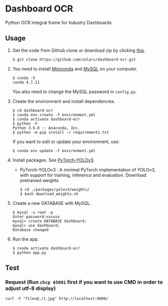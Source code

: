 # Dashboard OCR

Python OCR integral frame for Industry Dashboards

## Usage

1. Get the code from Github clone or download zip by clicking [this](https://github.com/zolars/dashboard-ocr/archive/master.zip).

   ```
   $ git clone https://github.com/zolars/dashboard-ocr.git
   ```

2. You need to install [Miniconda](https://docs.conda.io/en/latest/miniconda.html) and [MySQL](http://dev.mysql.com/downloads/mysql/) on your computer.

   ```
   $ conda -V
   conda 4.7.11
   ```

   You also need to change the MySQL password in `config.py`.

3. Create the environment and install dependencies.

   ```
   $ cd dashboard-ocr
   $ conda env create -f environment.yml
   $ conda activate dashboard-ocr
   $ python -V
   Python 3.6.8 :: Anaconda, Inc. 
   $ python -m pip install -r requirements.txt
   ```

   If you want to edit or update your environment, use:
   
   ```
   $ conda env update -f environment.yml
   ```

4. Install packages. See [PyTorch-YOLOv3](https://github.com/eriklindernoren/PyTorch-YOLOv3).

   * PyTorch-YOLOv3 : A minimal PyTorch implementation of YOLOv3, with support for training, inference and evaluation. Download pretrained weights

     ```
     $ cd ./packages/yolov3/weights/
     $ bash download_weights.sh
     ```

5. Create a new DATABASE with MySQL.

   ```
   $ mysql -u root -p
   Enter password:xxxxxx
   mysql> create DATABASE dashboard;
   mysql> use dashboard;
   Database changed
   ```

6. Run the app.
   ```
   $ conda activate dashboard-ocr
   $ python app.py
   ```

## Test

### Request (Run `chcp 65001` first if you want to use CMD in order to adjust utf-8 display)

```
curl -F "file=@./1.jpg" http://localhost:8000/
```